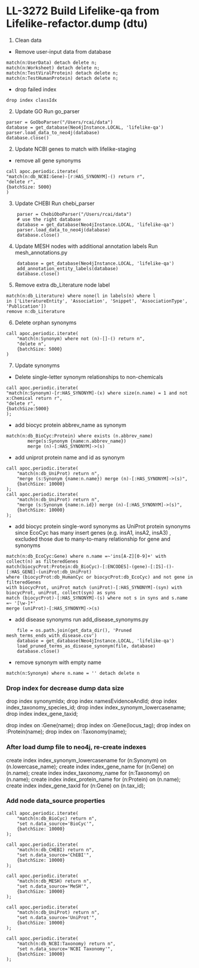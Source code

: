 # LL-3272 Build Lifelike-qa from Lifelike-refactor.dump (dtu)

1. Clean data
- Remove user-input data from database
```
match(n:UserData) detach delete n;
match(n:Worksheet) detach delete n;
match(n:TestViralProtein) detach delete n;
match(n:TestHumanProtein) detach delete n;
```
- drop failed index
```
drop index classIdx
```

2. Update GO
Run go_parser
```
parser = GoOboParser("/Users/rcai/data")
database = get_database(Neo4jInstance.LOCAL, 'lifelike-qa')
parser.load_data_to_neo4j(database)
database.close()
```

2. Update NCBI genes to match with lifelike-staging
- remove all gene synonyms
```
call apoc.periodic.iterate(
"match(n:db_NCBI:Gene)-[r:HAS_SYNONYM]-() return r",
"delete r",
{batchSize: 5000}
)
```

3. Update CHEBI
Run chebi_parser
```
    parser = ChebiOboParser("/Users/rcai/data")
    # use the right database
    database = get_database(Neo4jInstance.LOCAL, 'lifelike-qa')
    parser.load_data_to_neo4j(database)
    database.close()
```

4. Update MESH nodes  with additional annotation labels
Run mesh_annotations.py
```
    database = get_database(Neo4jInstance.LOCAL, 'lifelike-qa')
    add_annotation_entity_labels(database)
    database.close()
```

5. Remove extra db_Literature node label
```
match(n:db_Literature) where none(l in labels(n) where l 
in ['LiteratureEntity', 'Association', 'Snippet', 'AssociationType', 'Publication']) 
remove n:db_Literature
```

6. Delete orphan synonyms
```
call apoc.periodic.iterate(
    "match(n:Synonym) where not (n)-[]-() return n",
    "delete n",
    {batchSize: 5000}
)
``` 

7. Update synonyms
- Delete single-letter synonym relationships to non-chemicals
```
call apoc.periodic.iterate(
"match(n:Synonym)-[r:HAS_SYNONYM]-(x) where size(n.name) = 1 and not x:Chemical return r",
"delete r",
{batchSize:5000}
);
```
- add biocyc protein abbrev_name as synonym
```
match(n:db_BioCyc:Protein) where exists (n.abbrev_name) 
        merge(s:Synonym {name:n.abbrev_name})
        merge (n)-[:HAS_SYNONYM]->(s)
```

- add uniprot protein name and id as synonym
```
call apoc.periodic.iterate(
    "match(n:db_UniProt) return n",
    "merge (s:Synonym {name:n.name}) merge (n)-[:HAS_SYNONYM]->(s)",
    {batchSize: 10000}
);
call apoc.periodic.iterate(
    "match(n:db_UniProt) return n",
    "merge (s:Synonym {name:n.id}) merge (n)-[:HAS_SYNONYM]->(s)",
    {batchSize: 10000}
);

```

- add biocyc protein single-word synonyms as UniProt protein synonyms
since EcoCyc has many insert genes (e.g. insA1, insA2, insA3) , excluded those due to many-to-many relationship for gene and synonyms
```
match(n:db_EcoCyc:Gene) where n.name =~'ins[A-Z][0-9]+' with collect(n) as filteredGenes 
match(biocycProt:Protein:db_BioCyc)-[:ENCODES]-(gene)-[:IS]-()-[:HAS_GENE]-(uniProt:db_UniProt) 
where (biocycProt:db_HumanCyc or biocycProt:db_EcoCyc) and not gene in filteredGenes
with biocycProt, uniProt match (uniProt)-[:HAS_SYNONYM]-(syn) with biocycProt, uniProt, collect(syn) as syns
match (biocycProt)-[:HAS_SYNONYM]-(s) where not s in syns and s.name =~ '[\w-]*' 
merge (uniProt)-[:HAS_SYNONYM]->(s)
```

- add disease synonyms
run add_disease_synonyms.py
```
    file = os.path.join(get_data_dir(), 'Pruned mesh_terms_ends_with_disease.csv')
    database = get_database(Neo4jInstance.LOCAL, 'lifelike-qa')
    load_pruned_terms_as_disease_synonym(file, database)
    database.close()
```

- remove synonym with empty name
```
match(n:Synonym) where n.name = '' detach delete n
```

### Drop index for decrease dump data size
drop index synonymIdx;
drop index namesEvidenceAndId;
drop index index_taxonomy_species_id;
drop index index_synonym_lowercasename;
drop index index_gene_taxid;

drop index on :Gene(name);
drop index on :Gene(locus_tag);
drop index on :Protein(name);
drop index on :Taxonomy(name);

### After load dump file to neo4j, re-create indexes
create index index_synonym_lowercasename for (n:Synonym) on (n.lowercase_name);
create index index_gene_name for (n:Gene) on (n.name);
create index index_taxonomy_name for (n:Taxonomy) on (n.name);
create index index_protein_name for (n:Protein) on (n.name);
create index index_gene_taxid for (n:Gene) on (n.tax_id);


### Add node data_source properties
```
call apoc.periodic.iterate(
	"match(n:db_BioCyc) return n",
    "set n.data_source='BioCyc'",
    {batchSize: 10000}
);

call apoc.periodic.iterate(
	"match(n:db_CHEBI) return n",
    "set n.data_source='ChEBI'",
    {batchSize: 10000}
);

call apoc.periodic.iterate(
	"match(n:db_MESH) return n",
    "set n.data_source='MeSH'",
    {batchSize: 10000}
);

call apoc.periodic.iterate(
	"match(n:db_UniProt) return n",
    "set n.data_source='UniProt'",
    {batchSize: 10000}
);

call apoc.periodic.iterate(
	"match(n:db_NCBI:Taxonomy) return n",
    "set n.data_source='NCBI Taxonomy'",
    {batchSize: 10000}
);




```












